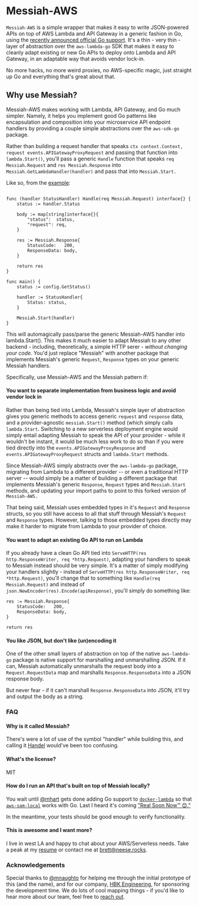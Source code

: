 # Messiah-AWS

`Messiah-AWS` is a simple wrapper that makes it easy to write JSON-powered APIs on top of AWS Lambda and API Gateway in a generic fashion in Go, using the [recently announced official Go support](https://aws.amazon.com/blogs/compute/announcing-go-support-for-aws-lambda/). It's a thin - very thin - layer of abstraction over the `aws-lambda-go` SDK that makes it easy to cleanly adapt existing or new Go APIs to deploy onto Lambda and API Gateway, in an adaptable way that avoids vendor lock-in.

No more hacks, no more weird proxies, no AWS-specific magic, just straight up Go and everything that's great about that.


## Why use Messiah? 

Messiah-AWS makes working with Lambda, API Gateway, and Go much simpler. Namely, it helps you implement good Go patterns like encapsulation and composition into your microservice API endpoint handlers by providing a couple simple abstractions over the `aws-sdk-go` package.

Rather than building a request handler that speaks `ctx context.Context, request events.APIGatewayProxyRequest` and passing that function into 	`lambda.Start()`, you'll pass a generic `Handle` function that speaks `req Messiah.Request` and `res Messiah.Response` into `Messiah.GetLambdaHandler(handler)` and pass that into `Messiah.Start.` 

Like so, from the [example]('/example'):

```

func (handler StatusHandler) Handle(req Messiah.Request) interface{} {
	status := handler.Status

	body := map[string]interface{}{
		"status":  status,
		"request": req,
	}

	res := Messiah.Response{
		StatusCode:   200,
		ResponseData: body,
	}

	return res
}

func main() {
	status := config.GetStatus()

	handler := StatusHandler{
		Status: status,
	}

	Messiah.Start(handler)
}

```

This will automagically pass/parse the generic Messiah-AWS handler into lambda.Start(). This makes it much easier to adapt Messiah to any other backend - including, theoretically, a simple HTTP serer - _without changing your code._ You'd just replace "Messiah" with another package that implements Messiah's generic `Request`, `Response` types on your generic Messiah handlers.

Specifically, use Messiah-AWS and the Messiah pattern if: 

#### You want to separate implementation from business logic and avoid vendor lock in

Rather than being tied into Lambda, Messiah's simple layer of abstraction gives you generic methods to access generic `request` and `response` data, and a provider-agnostic `messiah.Start()` method (which simply calls `lambda.Start`. Switching to a new serverless deployment engine would simply entail adapting Messiah to speak the API of your provider - while it wouldn't be instant, it would be much less work to do so than if you were tied directly into the `events.APIGatewayProxyResponse` and `events.APIGatewayProxyRequest` structs and `lambda.Start` methods.

Since Messiah-AWS simply abstracts over the `aws-lambda-go` package, migrating from Lambda to a different provider -- or even a traditional HTTP server -- would simply be a matter of building a different package that implements Messiah's generic `Response`, `Request` types and `Messiah.Start` methods, and updating your import paths to point to this forked version of `Messiah-AWS.`

That being said, Messiah uses embedded types in it's `Request` and `Response` structs, so you still have access to all that stuff through Messiah's `Request` and `Response` types. However, talking to those embedded types directly may make it harder to migrate from Lambda to your provider of choice.

#### You want to adapt an existing Go API to run on Lambda 

If you already have a clean Go API tied into `ServeHTTP(res http.ResponseWriter, req *http.Request)`, adapting your handlers to speak to Messiah instead should be very simple. It's a matter of simply modifying your handlers slightly -
instead of `ServeHTTP(res http.ResponseWriter, req *http.Request)`, you'll change that to something like `Handle(req Messiah.Request)` and instead of `json.NewEncoder(res).Encode(apiResponse)`, you'll simply do something like:

```
res := Messiah.Response{
    StatusCode:   200,
    ResponseData: body,
}

return res
```

#### You like JSON, but don't like (un)encoding it

One of the other small layers of abstraction on top of the native `aws-lambda-go` package is native support for marshalling and unmarshalling JSON. If it can, Messiah automatically unmarshalls the request body into a `Request.RequestData` map and marshalls `Response.ResponseData` into a JSON response body.

But never fear - if it can't marshall `Response.ResponseData` into JSON, it'll try and output the body as a string. 


### FAQ 

#### Why is it called Messiah? 

There's were a lot of use of the symbol "handler" while building this, and calling it [Handel](https://en.wikipedia.org/wiki/George_Frideric_Handel) would've been too confusing.

#### What's the license? 
MIT 

#### How do I run an API that's built on top of Messiah locally?

You wait until [@mhart](https://github.com/mhart) gets done adding Go support to [`docker-lambda`](https://github.com/lambci/docker-lambda/issues/65) so that [`aws-sam-local`](https://github.com/awslabs/aws-sam-local) works with Go. Last I heard it's coming ["Real Soon Now™ 😊."](https://twitter.com/hichaelmart/status/953085798680756225)

In the meantime, your tests should be good enough to verify functionality.
#### This is awesome and I want more? 

I live in west LA and happy to chat about your AWS/Serverless needs. Take a peak at my [resume](brett@neese.rocks) or contact me at <brett@neese.rocks>.

### Acknowledgements

Special thanks to [@mnaughto](https://github.com/mnaughto) for helping me through the initial prototype of this (and the name), and for our company, [HBK Engineering](https://hbkengineering.com), for sponsoring the development time. We do lots of cool mapping things - if you'd like to hear more about our team, feel free to [reach out](mailto:hi@hbkapps.com).
